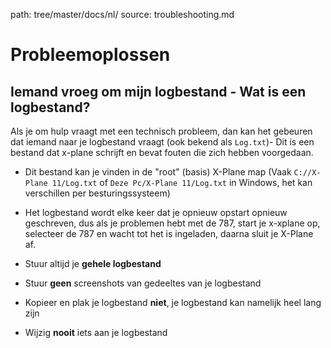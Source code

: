 path: tree/master/docs/nl/
source: troubleshooting.md

# Probleemoplossen
## Iemand vroeg om mijn logbestand - Wat is een logbestand?
Als je om hulp vraagt met een technisch probleem, dan kan het gebeuren dat iemand naar je logbestand vraagt (ook bekend als ``Log.txt``)- Dit is een bestand dat x-plane schrijft en bevat fouten die zich hebben voorgedaan.   

 * Dit bestand kan je vinden in de "root" (basis) X-Plane map (Vaak ``C://X-Plane 11/Log.txt`` of ``Deze Pc/X-Plane 11/Log.txt`` in Windows, het kan verschillen per besturingssysteem)  
 * Het logbestand wordt elke keer dat je opnieuw opstart opnieuw geschreven, dus als je problemen hebt met de 787, start je x-xplane op, selecteer de 787 en wacht tot het is ingeladen, daarna sluit je X-Plane af.

 * Stuur altijd je **gehele logbestand**
 * Stuur **geen** screenshots van gedeeltes van je logbestand
 * Kopieer en plak je logbestand **niet**, je logbestand kan namelijk heel lang zijn
 * Wijzig **nooit** iets aan je logbestand
